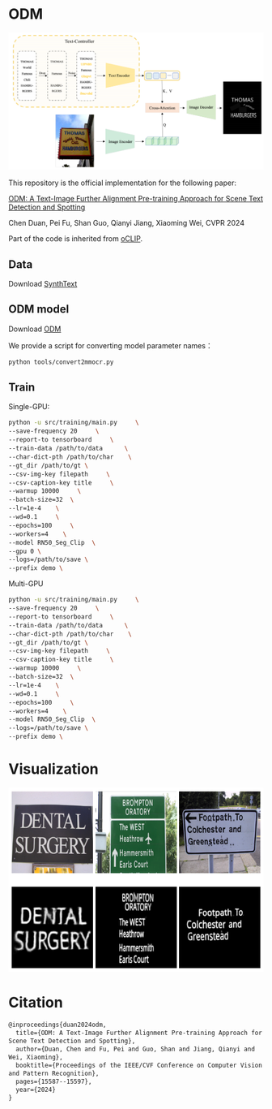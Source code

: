 # ODM

![method](https://github.com/PriNing/ODM/blob/main/img/1.png)

This repository is the official implementation for the following paper:

[ODM: A Text-Image Further Alignment Pre-training Approach for Scene Text Detection and Spotting](https://arxiv.org/abs/2403.00303)

Chen Duan, Pei Fu, Shan Guo, Qianyi Jiang, Xiaoming Wei, CVPR 2024

Part of the code is inherited from [oCLIP](https://github.com/bytedance/oclip).


## Data
Download [SynthText](https://www.robots.ox.ac.uk/~vgg/data/scenetext/)

## ODM model
Download [ODM](https://drive.google.com/file/d/1ari7YD0qZ6JejCn3IYc-wu0PO4CCXncR/view?usp=sharing)

We provide a script for converting model parameter names：
```Bash
python tools/convert2mmocr.py
```


## Train
Single-GPU:

```Bash
python -u src/training/main.py     \
--save-frequency 20     \
--report-to tensorboard     \
--train-data /path/to/data      \
--char-dict-pth /path/to/char    \
--gt_dir /path/to/gt \
--csv-img-key filepath     \
--csv-caption-key title     \
--warmup 10000     \
--batch-size=32  \
--lr=1e-4    \
--wd=0.1     \
--epochs=100     \
--workers=4    \
--model RN50_Seg_Clip  \
--gpu 0 \
--logs=/path/to/save \
--prefix demo \
```

Multi-GPU

```Bash
python -u src/training/main.py     \
--save-frequency 20     \
--report-to tensorboard     \
--train-data /path/to/data      \
--char-dict-pth /path/to/char    \
--gt_dir /path/to/gt \
--csv-img-key filepath     \
--csv-caption-key title     \
--warmup 10000     \
--batch-size=32  \
--lr=1e-4    \
--wd=0.1     \
--epochs=100     \
--workers=4    \
--model RN50_Seg_Clip  \
--logs=/path/to/save \
--prefix demo \
```


# Visualization
![Visualization](https://github.com/PriNing/ODM/blob/main/img/2.png)


# Citation
```Text
@inproceedings{duan2024odm,
  title={ODM: A Text-Image Further Alignment Pre-training Approach for Scene Text Detection and Spotting},
  author={Duan, Chen and Fu, Pei and Guo, Shan and Jiang, Qianyi and Wei, Xiaoming},
  booktitle={Proceedings of the IEEE/CVF Conference on Computer Vision and Pattern Recognition},
  pages={15587--15597},
  year={2024}
}
```
